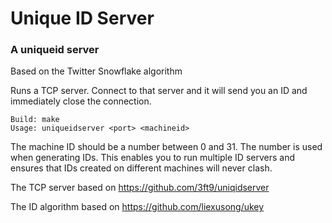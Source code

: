 Unique ID Server
===============

### A uniqueid server 

Based on the Twitter Snowflake algorithm

Runs a TCP server. Connect to that server and it will send you an ID and immediately close the connection.

    Build: make
    Usage: uniqueidserver <port> <machineid>

The machine ID should be a number between 0 and 31. The number is used when generating IDs. This enables you to run multiple ID servers and ensures that IDs created on different machines will never clash.

The TCP server based on https://github.com/3ft9/uniqidserver

The ID algorithm based on https://github.com/liexusong/ukey
